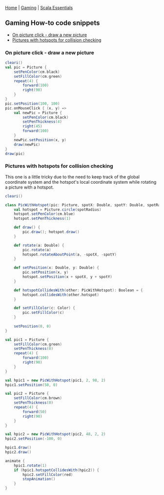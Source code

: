 <div class="nav">
  <a href="../index.html">Home</a> | <a href="../gaming-index.html">Gaming</a> | <a href="../concepts/scala-essentials">Scala Essentials</a>
</div>

## Gaming How-to code snippets
* [On picture click - draw a new picture](#on-picture-click---draw-a-new-picture)
* [Pictures with hotspots for collision checking](#pictures-with-hotspots-for-collision-checking)

### On picture click - draw a new picture
```scala
cleari()
val pic = Picture {
    setPenColor(cm.black)
    setFillColor(cm.green)
    repeat(4) {
        forward(100)
        right(90)
    }
}
pic.setPosition(100, 100)
pic.onMouseClick { (x, y) =>
    val newPic = Picture {
        setPenColor(cm.black)
        setPenThickness(4)
        right(45)
        forward(100)
    }
    newPic.setPosition(x, y)
    draw(newPic)
}
draw(pic)
```

### Pictures with hotspots for collision checking
This one is a little tricky due to the need to keep track of the global coordinate system and the hotspot's local coordinate system while rotating a picture with a hotspot.

```scala
cleari()

class PicWithHotspot(pic: Picture, spotX: Double, spotY: Double, spotRadius: Double) {
    val hotspot = Picture.circle(spotRadius)
    hotspot.setPenColor(cm.blue)
    hotspot.setPenThickness(1)

    def draw() {
        pic.draw(); hotspot.draw()
    }

    def rotate(a: Double) {
        pic.rotate(a)
        hotspot.rotateAboutPoint(a, -spotX, -spotY)
    }

    def setPosition(x: Double, y: Double) {
        pic.setPosition(x, y)
        hotspot.setPosition(x + spotX, y + spotY)
    }

    def hotspotCollidesWith(other: PicWithHotspot): Boolean = {
        hotspot.collidesWith(other.hotspot)
    }

    def setFillColor(c: Color) {
        pic.setFillColor(c)
    }
    
    setPosition(0, 0)
}

val pic1 = Picture {
    setFillColor(cm.green)
    setPenThickness(0)
    repeat(4) {
        forward(100)
        right(90)
    }
}

val hpic1 = new PicWithHotspot(pic1, 2, 98, 2)
hpic1.setPosition(50, 0)

val pic2 = Picture {
    setFillColor(cm.brown)
    setPenThickness(0)
    repeat(4) {
        forward(50)
        right(90)
    }
}

val hpic2 = new PicWithHotspot(pic2, 48, 2, 2)
hpic2.setPosition(-100, 0)

hpic1.draw()
hpic2.draw()

animate {
    hpic1.rotate(1)
    if (hpic1.hotspotCollidesWith(hpic2)) {
        hpic2.setFillColor(red)
        stopAnimation()
    }
}
```